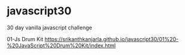 # javascript30
30 day vanilla javascript challenge 

01-Js Drum Kit  https://srikanthkanjarla.github.io/javascript30/01%20-%20JavaScript%20Drum%20Kit/index.html
